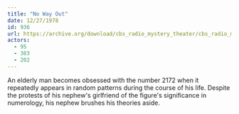 ```yaml
---
title: "No Way Out"
date: 12/27/1978
id: 936
url: https://archive.org/download/cbs_radio_mystery_theater/cbs_radio_mystery_theater-0901-0950.zip/cbs_radio_mystery_theater-0901-0950%2Fcbsrmt_0936_no_way_out.mp3
actors:
  - 95
  - 303
  - 202
---
```

An elderly man becomes obsessed with the number 2172 when it repeatedly appears in random patterns during the course of his life. Despite the protests of his nephew's girlfriend of the figure's significance in numerology, his nephew brushes his theories aside.